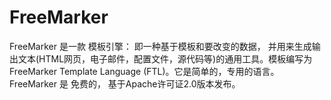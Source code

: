 # FreeMarker

FreeMarker 是一款 模板引擎： 即一种基于模板和要改变的数据， 并用来生成输出文本(HTML网页，电子邮件，配置文件，源代码等)的通用工具。模板编写为FreeMarker Template Language (FTL)。它是简单的，专用的语言。FreeMarker 是 免费的， 基于Apache许可证2.0版本发布。